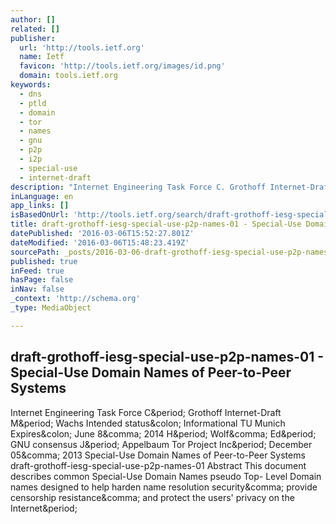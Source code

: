 ```yaml
---
author: []
related: []
publisher:
  url: 'http://tools.ietf.org'
  name: Ietf
  favicon: 'http://tools.ietf.org/images/id.png'
  domain: tools.ietf.org
keywords:
  - dns
  - ptld
  - domain
  - tor
  - names
  - gnu
  - p2p
  - i2p
  - special-use
  - internet-draft
description: "Internet Engineering Task Force C. Grothoff Internet-Draft M. Wachs Intended status: Informational TU Munich Expires: June 8, 2014 H. Wolf, Ed. GNU consensus J. Appelbaum Tor Project Inc. December 05, 2013 Special-Use Domain Names of Peer-to-Peer Systems draft-grothoff-iesg-special-use-p2p-names-01 Abstract This document describes common Special-Use Domain Names pseudo Top- Level Domain names designed to help harden name resolution security, provide censorship resistance, and protect the users' privacy on the Internet."
inLanguage: en
app_links: []
isBasedOnUrl: 'http://tools.ietf.org/search/draft-grothoff-iesg-special-use-p2p-names-01'
title: draft-grothoff-iesg-special-use-p2p-names-01 - Special-Use Domain Names of Peer-to-Peer Systems
datePublished: '2016-03-06T15:52:27.801Z'
dateModified: '2016-03-06T15:48:23.419Z'
sourcePath: _posts/2016-03-06-draft-grothoff-iesg-special-use-p2p-names-01-special-use-d.md
published: true
inFeed: true
hasPage: false
inNav: false
_context: 'http://schema.org'
_type: MediaObject

---
```

<article style=""><h1>draft-grothoff-iesg-special-use-p2p-names-01 - Special-Use Domain Names of Peer-to-Peer Systems</h1><p>Internet Engineering Task Force C&amp;period; Grothoff Internet-Draft M&amp;period; Wachs Intended status&amp;colon; Informational TU Munich Expires&amp;colon; June 8&amp;comma; 2014 H&amp;period; Wolf&amp;comma; Ed&amp;period; GNU consensus J&amp;period; Appelbaum Tor Project Inc&amp;period; December 05&amp;comma; 2013 Special-Use Domain Names of Peer-to-Peer Systems draft-grothoff-iesg-special-use-p2p-names-01 Abstract This document describes common Special-Use Domain Names pseudo Top- Level Domain names designed to help harden name resolution security&amp;comma; provide censorship resistance&amp;comma; and protect the users' privacy on the Internet&amp;period;</p></article>